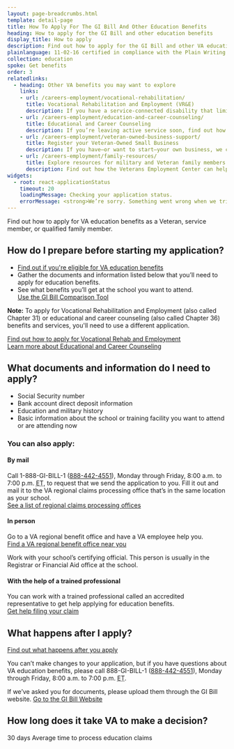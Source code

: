 ```yaml
---
layout: page-breadcrumbs.html
template: detail-page
title: How To Apply For The GI Bill And Other Education Benefits
heading: How to apply for the GI Bill and other education benefits
display_title: How to apply
description: Find out how to apply for the GI Bill and other VA education benefits as a Veteran, service member, or qualified family member. You can apply online, by mail, in person, or with the help of a trained professional.
plainlanguage: 11-02-16 certified in compliance with the Plain Writing Act.
collection: education
spoke: Get benefits
order: 3
relatedlinks:
  - heading: Other VA benefits you may want to explore
    links:
    - url: /careers-employment/vocational-rehabilitation/
      title: Vocational Rehabilitation and Employment (VR&E)
      description: If you have a service-connected disability that limits your ability to work or prevents you from working, find out if you can get VR&E benefits and services—like help exploring employment options and getting more training if required.
    - url: /careers-employment/education-and-career-counseling/
      title: Educational and Career Counseling
      description: If you’re leaving active service soon, find out how to get free Educational and Career Counseling (also called Chapter 36).
    - url: /careers-employment/veteran-owned-business-support/
      title: Register your Veteran-Owned Small Business
      description: If you have—or want to start—your own business, we can help. Register to do business with VA and get support for your Veteran-Owned Small Business.
    - url: /careers-employment/family-resources/
      title: Explore resources for military and Veteran family members
      description: Find out how the Veterans Employment Center can help spouses and other family members access valuable career resources.
widgets:
  - root: react-applicationStatus
    timeout: 20
    loadingMessage: Checking your application status.
    errorMessage: <strong>We’re sorry. Something went wrong when we tried to load your saved application.</strong><br/>Please try refreshing your browser in a few minutes.
---
```

<div itemscope itemtype ="http://schema.org/HowTo">
<div class="va-introtext" itemprop="description">

Find out how to apply for VA education benefits as a Veteran, service member, or qualified family member.

</div>

<div itemprop="steps" itemscope itemtype ="http://schema.org/HowToSection">

<h2 itemprop="name">How do I prepare before starting my application?</h2>
<div itemprop="itemListElement">

- [Find out if you're eligible for VA education benefits](/education/eligibility/)
- Gather the documents and information listed below that you’ll need to apply for education benefits.
- See what benefits you’ll get at the school you want to attend.<br/> [Use the GI Bill Comparison Tool](/gi-bill-comparison-tool)

**Note:** To apply for Vocational Rehabilitation and Employment (also called Chapter 31) or educational and career counseling (also called Chapter 36) benefits and services, you'll need to use a different application.

[Find out how to apply for Vocational Rehab and Employment](/careers-employment/vocational-rehabilitation/how-to-apply/) <br>
[Learn more about Educational and Career Counseling](/careers-employment/education-and-career-counseling/)

## What documents and information do I need to apply?

- Social Security number
- Bank account direct deposit information
- Education and military history
- Basic information about the school or training facility you want to attend or are attending now

<div id="react-applicationStatus" data-widget-type="education-app-status" class="static-page-widget"></div>

<div itemprop="steps" itemscope itemtype ="http://schema.org/HowToSection">

<h3 itemprop="name">You can also apply:</h3>
<div itemprop="itemListElement">

#### By mail
Call 1-888-GI-BILL-1 (<a href="tel:+18884424551">888-442-4551</a>), Monday through Friday, 8:00 a.m. to 7:00 p.m. <abbr title="eastern time">ET</abbr>, to request that we send the application to you. Fill it out and mail it to the VA regional claims processing office that’s in the same location as your school.<br/>
[See a list of regional claims processing offices](https://www.benefits.va.gov/gibill/regional_processing.asp)

#### In person
Go to a VA regional benefit office and have a VA employee help you.<br/>
[Find a VA regional benefit office near you](/find-locations/?facilityType=benefits)

Work with your school’s certifying official. This person is usually in the Registrar or Financial Aid office at the school.

#### With the help of a trained professional
You can work with a trained professional called an accredited representative to get help applying for education benefits. <br/>
[Get help filing your claim](/disability/get-help-filing-claim/)

</div>
</div>

<div itemprop="steps" itemscope itemtype ="http://schema.org/HowToSection">

<h2 itemprop="name">What happens after I apply?</h2>
<div itemprop="itemListElement">

[Find out what happens after you apply](/education/after-you-apply/)

You can’t make changes to your application, but if you have questions about VA education benefits, please call 888-GI-BILL-1 (<a href="tel:+18884424551">888-442-4551</a>), Monday through Friday, 8:00 a.m. to 7:00 p.m. <abbr title="eastern time">ET</abbr>.

If we’ve asked you for documents, please upload them through the GI Bill website.
<a class="usa-button-primary" href="https://gibill.custhelp.com/app/home">Go to the GI Bill Website</a>

</div>
</div>

<div itemprop="steps" itemscope itemtype ="http://schema.org/HowToSection">

<h2 itemprop="name">How long does it take VA to make a decision?</h2>
<div itemprop="itemListElement">

<div class="card information" markdown="0">
<span class="number">30 days</span>
<span class="description">Average time to process education claims</span>
</div>
</div>
</div>

</div>
<div markdown="0"><br></div>
